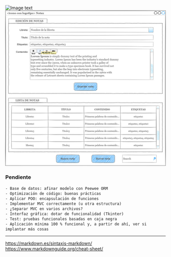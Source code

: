 ![Image text](https://github.com/xoancg/notax-main/blob/main/res/img/ui.png)
![Image text](https://github.com/xoancg/notax/blob/main/res/img/ui_draft.jpg)
### Pendiente
    - Base de datos: afinar modelo con Peewee ORM
    - Optimización de código: buenas prácticas
    - Aplicar POO: encapsulación de funciones
    - Implementar MVC correctamente (u otra estructura)
    - ¿Separar MVC en varios archivos?
    - Interfaz gráfica: dotar de funcionalidad (Tkinter)
    - Test: pruebas funcionales basadas en caja negra
    - Aplicación mínima 100 % funcional y, a partir de ahí, ver si implantar más cosas



---
https://markdown.es/sintaxis-markdown/
https://www.markdownguide.org/cheat-sheet/